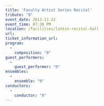 ```yaml
---
title: 'Faculty Artist Series Recital'
tribute: "0"
event_date: 2013-11-22
event_time: 07:30 PM
location: /facilities/lutkin-recital-hall
url: 
ticket_information_url: 
program: 
  -
    composition: "0"
guest_performers: 
  -
    guest_performer: "0"
ensembles: 
  -
    ensemble: "0"
conductors: 
  -
    conductor: "0"
---
```

